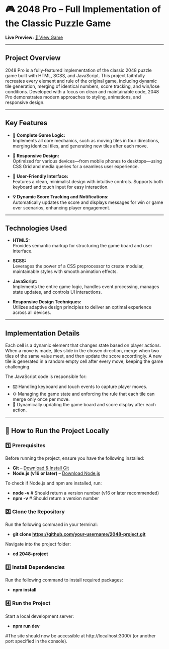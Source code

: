 # 🎮 2048 Pro – Full Implementation of the Classic Puzzle Game

**Live Preview:** [🔗 View Game](https://shymdima.github.io/2048-project/)

---

## Project Overview

2048 Pro is a fully-featured implementation of the classic 2048 puzzle game built with HTML, SCSS, and JavaScript. This project faithfully recreates every element and rule of the original game, including dynamic tile generation, merging of identical numbers, score tracking, and win/lose conditions. Developed with a focus on clean and maintainable code, 2048 Pro demonstrates modern approaches to styling, animations, and responsive design.

---

## Key Features

- **🧩 Complete Game Logic:**  
  Implements all core mechanics, such as moving tiles in four directions, merging identical tiles, and generating new tiles after each move.

- **📱 Responsive Design:**  
  Optimized for various devices—from mobile phones to desktops—using CSS Grid and media queries for a seamless user experience.

- **🎨 User-Friendly Interface:**  
  Features a clean, minimalist design with intuitive controls. Supports both keyboard and touch input for easy interaction.

- **💡 Dynamic Score Tracking and Notifications:**  
  Automatically updates the score and displays messages for win or game over scenarios, enhancing player engagement.

---

## Technologies Used

- **HTML5:**  
  Provides semantic markup for structuring the game board and user interface.

- **SCSS:**  
  Leverages the power of a CSS preprocessor to create modular, maintainable styles with smooth animation effects.

- **JavaScript:**  
  Implements the entire game logic, handles event processing, manages state updates, and controls UI interactions.

- **Responsive Design Techniques:**  
  Utilizes adaptive design principles to deliver an optimal experience across all devices.

---

## Implementation Details

 Each cell is a dynamic element that changes state based on player actions. When a move is made, tiles slide in the chosen direction, merge when two tiles of the same value meet, and then update the score accordingly. A new tile is generated in a random empty cell after every move, keeping the game challenging.

The JavaScript code is responsible for:
- ⌨️ Handling keyboard and touch events to capture player moves.
- ⚙️ Managing the game state and enforcing the rule that each tile can merge only once per move.
- 🔄 Dynamically updating the game board and score display after each action.

---

## 📖 How to Run the Project Locally

### 1️⃣ **Prerequisites**  
Before running the project, ensure you have the following installed:  
- **Git** – [Download & Install Git](https://git-scm.com/)  
- **Node.js (v16 or later)** – [Download Node.js](https://nodejs.org/)

To check if Node.js and npm are installed, run:
- **node -v**  # Should return a version number (v16 or later recommended)
- **npm -v**   # Should return a version number


### 2️⃣ **Clone the Repository**
Run the following command in your terminal:
- **git clone https://github.com/your-username/2048-project.git**

Navigate into the project folder:
- **cd 2048-project**

### 3️⃣ **Install Dependencies**
Run the following command to install required packages:
- **npm install**

### 4️⃣ **Run the Project**
Start a local development server:
- **npm run dev**

#The site should now be accessible at http://localhost:3000/ (or another port specified in the console).






